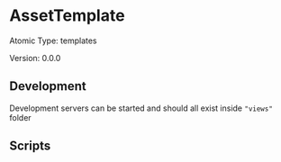 # AssetTemplate

Atomic Type: templates

Version: 0.0.0

## Development

Development servers can be started and should all exist inside `"views"` folder

## Scripts
